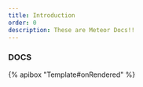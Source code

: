 ```yaml
---
title: Introduction
order: 0
description: These are Meteor Docs!!
---
```


### DOCS


{% apibox "Template#onRendered" %}

